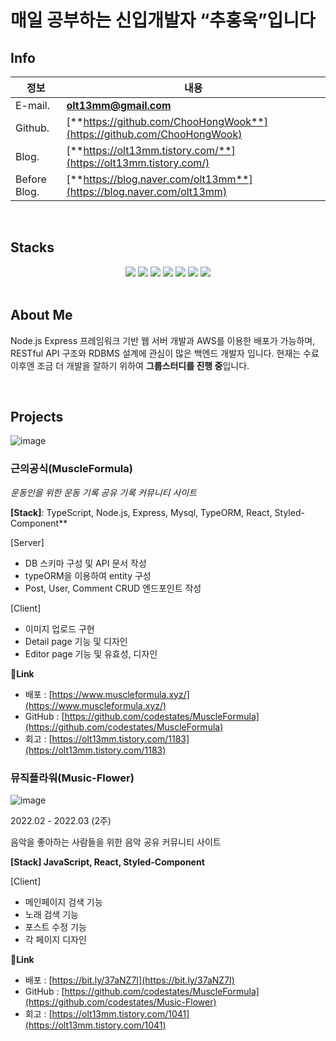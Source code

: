 

# 매일 공부하는 신입개발자 “추홍욱”입니다


## Info
|정보|내용|
|------|---|
|E-mail.|**olt13mm@gmail.com**|
|Github.|[**https://github.com/ChooHongWook**](https://github.com/ChooHongWook)|
|Blog.|[**https://olt13mm.tistory.com/**](https://olt13mm.tistory.com/)|
|Before Blog.|[**https://blog.naver.com/olt13mm**](https://blog.naver.com/olt13mm)|

<br/>

## Stacks
<div align=middle> 
<img src="https://img.shields.io/badge/JavaScript-F7DF1E?style=for-the-badge&logo=JavaScript&logoColor=white">
<img src="https://img.shields.io/badge/React-61DAFB?style=for-the-badge&logo=React&logoColor=white">
<img src="https://img.shields.io/badge/Node.js-339933?style=for-the-badge&logo=Node.js&logoColor=white">
<img src="https://img.shields.io/badge/Express-000000?style=for-the-badge&logo=Express&logoColor=white">
<img src="https://img.shields.io/badge/MySQL-4479A1?style=for-the-badge&logo=MySQL&logoColor=white">
<img src="https://img.shields.io/badge/Sequelize-52B0E7?style=for-the-badge&logo=Sequelize&logoColor=white">
<img src="https://img.shields.io/badge/Amazon AWS-232F3E?style=for-the-badge&logo=Amazon AWS&logoColor=white">
</div>


<br/>

## About Me
Node.js Express 프레임워크 기반 웹 서버 개발과 AWS를 이용한 배포가 가능하며,
RESTful API 구조와 RDBMS 설계에 관심이 많은 백엔드 개발자 입니다.
현재는 수료 이후엔 조금 더 개발을 잘하기 위하여 **그룹스터디를 진행 중**입니다. 

<br/>

## Projects

![image](https://user-images.githubusercontent.com/90957389/167373175-d5302c66-7b7c-41fa-95ab-627e77d7d8d5.png)

### 근의공식(MuscleFormula)

*운동인을 위한 운동 기록 공유 기록 커뮤니티 사이트*

**[Stack]**:  TypeScript, Node.js, Express, Mysql, TypeORM, React, Styled-Component**

[Server]
- DB 스키마 구성 및 API 문서 작성
- typeORM을 이용하여 entity 구성
- Post, User, Comment CRUD 엔드포인트 작성

[Client]
- 이미지 업로드 구현
- Detail page 기능 및 디자인
- Editor page 기능 및 유효성, 디자인

📎**Link**
- 배포 :  [https://www.muscleformula.xyz/](https://www.muscleformula.xyz/)
- GitHub : [https://github.com/codestates/MuscleFormula](https://github.com/codestates/MuscleFormula)
- 회고 : [https://olt13mm.tistory.com/1183](https://olt13mm.tistory.com/1183)

### 뮤직플라워(Music-Flower)

![image](https://user-images.githubusercontent.com/90957389/167373653-bf45859f-f793-49ad-bf79-bb4da5f80680.png)

2022.02 - 2022.03 (2주)

음악을 좋아하는 사람들을 위한 음악 공유 커뮤니티 사이트

**[Stack] JavaScript, React, Styled-Component**

[Client]
- 메인페이지 검색 기능
- 노래 검색 기능
- 포스트 수정 기능
- 각 페이지 디자인

📎**Link**
- 배포 :  [https://bit.ly/37aNZ7I](https://bit.ly/37aNZ7I)
- GitHub : [https://github.com/codestates/MuscleFormula](https://github.com/codestates/Music-Flower)
- 회고 : [https://olt13mm.tistory.com/1041](https://olt13mm.tistory.com/1041)

<br/>

